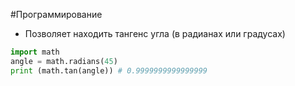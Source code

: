 #Программирование 
- Позволяет находить тангенс угла (в радианах или градусах)
```python
import math
angle = math.radians(45)
print (math.tan(angle)) # 0.9999999999999999
```